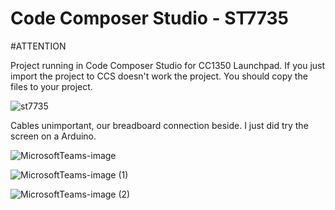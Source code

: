 
# Code Composer Studio - ST7735

#ATTENTION

Project running in Code Composer Studio for CC1350 Launchpad. If you just import the project to CCS doesn't work the project. You should copy the files to your project.

![st7735](https://user-images.githubusercontent.com/58117960/201872901-4a890e25-c713-4aea-87e9-642263738467.png)

Cables unimportant, our breadboard connection beside. I just did try the screen on a Arduino.

![MicrosoftTeams-image](https://user-images.githubusercontent.com/58117960/201874370-01e2f87f-2f7c-4c65-88ae-f5d693b87c3e.png)

![MicrosoftTeams-image (1)](https://user-images.githubusercontent.com/58117960/201874397-1a01472b-3663-4c0e-abec-f63d97672fc5.png)

![MicrosoftTeams-image (2)](https://user-images.githubusercontent.com/58117960/201874432-e2770e3f-4fcb-43c7-b80c-ceecb81acafc.png)

